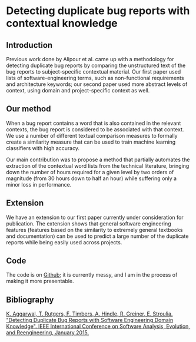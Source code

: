 # Detecting duplicate bug reports with contextual knowledge
## Introduction

Previous work done by Alipour et al. came up with a methodology for detecting
duplicate bug reports by comparing the unstructured text of the bug reports to
subject-specific contextual material. Our first paper used lists of
software-engineering terms, such as non-functional requirements and architecture
keywords; our second paper used more abstract levels of context, using domain
and project-specific context as well. 

## Our method

When a bug report contains a word that is also contained in
the relevant contexts, the bug report is considered to be associated with that
context. We use a number of different textual comparison measures to formally
create a similarity measure that can be used to train machine learning
classifiers with high accuracy.

Our main contribution was to propose a method that partially automates the
extraction of the contextual word lists from the technical literature, bringing
down the number of hours required for a given level by two orders of magnitude
(from 30 hours down to half an hour) while suffering only a minor loss in
performance.

## Extension

We have an extension to our first paper currently under consideration for
publication. The extension shows that general software engineering features
(features based on the similarity to extremely general textbooks and
documentation) can be used to predict a large number of the duplicate reports
while being easily used across projects. 

## Code

The code is on [Github](https://github.com/timbers/dedup); it is currently
messy, and I am in the process of making it more presentable.

## Bibliography

[K. Aggarwal, T. Rutgers, F. Timbers, A. Hindle, R. Greiner, E. Stroulia. "Detecting Duplicate Bug Reports with Software Engineering Domain Knowledge". IEEE International Conference on Software Analysis, Evolution, and Reengineering, January 2015.](http://papersdb.cs.ualberta.ca/~papersdb/view_publication.php?pub_id=1125)
